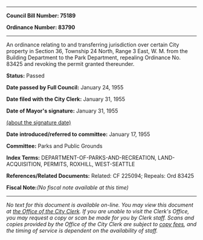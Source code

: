 

********

**Council Bill Number: 75189**
   
**Ordinance Number: 83790**
********

 An ordinance relating to and transferring jurisdiction over certain City property in Section 36, Township 24 North, Range 3 East, W. M. from the Building Department to the Park Department, repealing Ordinance No. 83425 and revoking the permit granted thereunder.

**Status:** Passed
   
**Date passed by Full Council:** January 24, 1955
   
**Date filed with the City Clerk:** January 31, 1955
   
**Date of Mayor's signature:** January 31, 1955
   
[(about the signature date)](/~public/approvaldate.htm)
   
   
   
**Date introduced/referred to committee:** January 17, 1955
   
**Committee:** Parks and Public Grounds
   
   
**Index Terms:** DEPARTMENT-OF-PARKS-AND-RECREATION, LAND-ACQUISITION, PERMITS, ROXHILL, WEST-SEATTLE

**References/Related Documents:** Related: CF 225094; Repeals: Ord 83425

**Fiscal Note:**_(No fiscal note available at this time)_
********

_No text for this document is available on-line. You may view this document at [the Office of the City Clerk](http://www.seattle.gov/leg/clerk/contactUs.htm). If you are unable to visit the Clerk's Office, you may request a copy or scan be made for you by Clerk staff. Scans and copies provided by the Office of the City Clerk are subject to [copy fees](http://clerk.seattle.gov/~public/clerkfees.htm), and the timing of service is dependent on the availability of staff._

